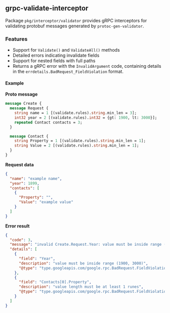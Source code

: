 ## grpc-validate-interceptor

Package `pkg/interceptor/validator` provides gRPC interceptors for validating protobuf messages generated by `protoc-gen-validator`.

### Features
- Support for `Validate()` and `ValidateAll()` methods
- Detailed errors indicating invalidate fields
- Support for nested fields with full paths
- Returns a gRPC error with the `InvalidArgument` code, containing details in the `errdetails.BadRequest_FieldViolation` format.

#### Example

**Proto message**
```protobuf
message Create {
  message Request {
    string name = 1 [(validate.rules).string.min_len = 3];
    int32 year = 2 [(validate.rules).int32 = {gt: 1900, lt: 3000}];
    repeated Contact contacts = 3;
  }

  message Contact {
    string Property = 1 [(validate.rules).string.min_len = 1];
    string Value = 2 [(validate.rules).string.min_len = 1];
  }
}
```

**Request data**
```json
{
  "name": "example name",
  "year": 1899,
  "contacts": [
    {
      "Property": "",
      "Value": "example value"
    }
  ]
}
```

**Error result**
```json
{
  "code": 3,
  "message": "invalid Create.Request.Year: value must be inside range (1900, 3000); invalid Create.Request.Contacts[0]: embedded message failed validation | caused by: invalid Create.Contacts.Property: value length must be at least 1 runes",
  "details": [
    {
      "field": "Year",
      "description": "value must be inside range (1900, 3000)",
      "@type": "type.googleapis.com/google.rpc.BadRequest.FieldViolation"
    },
    {
      "field": "Contacts[0].Property",
      "description": "value length must be at least 1 runes",
      "@type": "type.googleapis.com/google.rpc.BadRequest.FieldViolation"
    }
  ]
}
```

